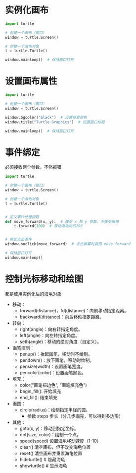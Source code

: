 # 实例化画布

```python
import turtle

# 创建一个画布（窗口）
window = turtle.Screen()

# 创建一个海龟对象
t = turtle.Turtle()

window.mainloop()  # 保持窗口打开
```

# 设置画布属性

```python
import turtle

# 创建一个画布（窗口）
window = turtle.Screen()

window.bgcolor("black")  # 设置背景颜色
window.title("Turtle Graphics")  # 设置窗口标题

window.mainloop()  # 保持窗口打开
```

# 事件绑定

必须接收两个参数，不然报错

```python
import turtle

# 创建一个画布（窗口）
window = turtle.Screen()

# 创建一个海龟对象
t = turtle.Turtle()


# 定义事件处理函数
def move_forward(x, y):  # 接受 x 和 y 参数，不接受报错
    t.forward(100)  # 移动海龟向前100


# 绑定点击事件
window.onclick(move_forward)  # 点击屏幕时调用 move_forward

# 保持窗口打开
window.mainloop()

```

# 控制光标移动和绘图

都是使用实例化后的海龟对象

- 移动：
    - forward(distance)，fd(distance)：向前移动指定距离。
    - backward(distance)：向后移动指定距离。
- 转向：
    - right(angle)：向右转指定角度。
    - left(angle)：向左转指定角度。
    - seth(angle)：移动的绝对角度（自定义）。
- 画笔控制：
    - penup()：抬起画笔，移动时不绘制。
    - pendown()：放下画笔，移动时绘制。
    - pensize(width)：设置画笔宽度。
    - pencolor(color)：设置画笔颜色。
- 填充：
    - color("画笔描边色", "画笔填充色")
    - begin_fill(): 开始填充
    - end_fill(): 结束填充
- 画圆：
    - circle(radius)：绘制指定半径的圆。
        - 参数 steps 步长（分几步画完，可以得到多边形）
- 其他：
    - goto(x, y)：移动到指定坐标。
    - dot(size, color)：绘制一个点。
    - speed(speed)    设置海龟移动速度（1-10）
    - clear()    清空画布，但不改变海龟位置
    - reset()    清空画布并重置海龟位置
    - hideturtle()  # 隐藏海龟
    - showturtle()  # 显示海龟